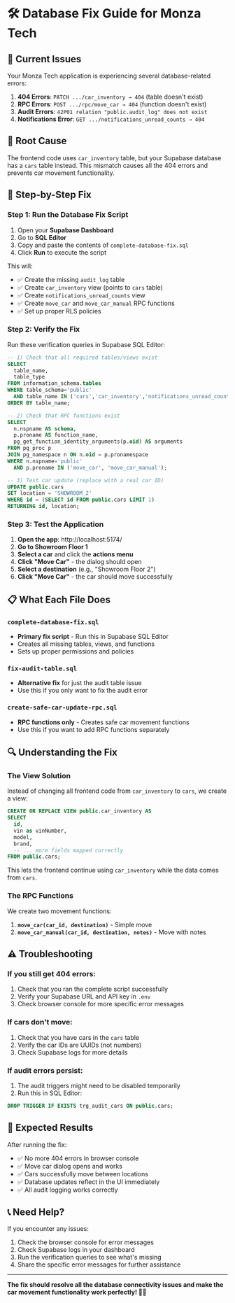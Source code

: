 # 🛠️ Database Fix Guide for Monza Tech

## 🚨 **Current Issues**

Your Monza Tech application is experiencing several database-related errors:

1. **404 Errors**: `PATCH .../car_inventory → 404` (table doesn't exist)
2. **RPC Errors**: `POST .../rpc/move_car → 404` (function doesn't exist)  
3. **Audit Errors**: `42P01 relation "public.audit_log" does not exist`
4. **Notifications Error**: `GET .../notifications_unread_counts → 404`

## 🎯 **Root Cause**

The frontend code uses `car_inventory` table, but your Supabase database has a `cars` table instead. This mismatch causes all the 404 errors and prevents car movement functionality.

## 🚀 **Step-by-Step Fix**

### **Step 1: Run the Database Fix Script**

1. Open your **Supabase Dashboard**
2. Go to **SQL Editor**
3. Copy and paste the contents of `complete-database-fix.sql`
4. Click **Run** to execute the script

This will:
- ✅ Create the missing `audit_log` table
- ✅ Create `car_inventory` view (points to `cars` table)
- ✅ Create `notifications_unread_counts` view
- ✅ Create `move_car` and `move_car_manual` RPC functions
- ✅ Set up proper RLS policies

### **Step 2: Verify the Fix**

Run these verification queries in Supabase SQL Editor:

```sql
-- 1) Check that all required tables/views exist
SELECT 
  table_name, 
  table_type
FROM information_schema.tables
WHERE table_schema='public' 
  AND table_name IN ('cars','car_inventory','notifications_unread_counts','audit_log')
ORDER BY table_name;

-- 2) Check that RPC functions exist
SELECT
  n.nspname AS schema, 
  p.proname AS function_name, 
  pg_get_function_identity_arguments(p.oid) AS arguments
FROM pg_proc p
JOIN pg_namespace n ON n.oid = p.pronamespace
WHERE n.nspname='public' 
  AND p.proname IN ('move_car', 'move_car_manual');

-- 3) Test car update (replace with a real car ID)
UPDATE public.cars
SET location = 'SHOWROOM_2'
WHERE id = (SELECT id FROM public.cars LIMIT 1)
RETURNING id, location;
```

### **Step 3: Test the Application**

1. **Open the app**: http://localhost:5174/
2. **Go to Showroom Floor 1**
3. **Select a car** and click the **actions menu**
4. **Click "Move Car"** - the dialog should open
5. **Select a destination** (e.g., "Showroom Floor 2")
6. **Click "Move Car"** - the car should move successfully

## 📋 **What Each File Does**

### `complete-database-fix.sql`
- **Primary fix script** - Run this in Supabase SQL Editor
- Creates all missing tables, views, and functions
- Sets up proper permissions and policies

### `fix-audit-table.sql` 
- **Alternative fix** for just the audit table issue
- Use this if you only want to fix the audit error

### `create-safe-car-update-rpc.sql`
- **RPC functions only** - Creates safe car movement functions
- Use this if you want to add RPC functions separately

## 🔍 **Understanding the Fix**

### **The View Solution**
Instead of changing all frontend code from `car_inventory` to `cars`, we create a view:

```sql
CREATE OR REPLACE VIEW public.car_inventory AS
SELECT 
  id,
  vin as vinNumber,
  model,
  brand,
  -- ... more fields mapped correctly
FROM public.cars;
```

This lets the frontend continue using `car_inventory` while the data comes from `cars`.

### **The RPC Functions**
We create two movement functions:

1. **`move_car(car_id, destination)`** - Simple move
2. **`move_car_manual(car_id, destination, notes)`** - Move with notes

## ⚠️ **Troubleshooting**

### **If you still get 404 errors:**
1. Check that you ran the complete script successfully
2. Verify your Supabase URL and API key in `.env`
3. Check browser console for more specific error messages

### **If cars don't move:**
1. Check that you have cars in the `cars` table
2. Verify the car IDs are UUIDs (not numbers)
3. Check Supabase logs for more details

### **If audit errors persist:**
1. The audit triggers might need to be disabled temporarily
2. Run this in SQL Editor:
```sql
DROP TRIGGER IF EXISTS trg_audit_cars ON public.cars;
```

## 🎯 **Expected Results**

After running the fix:
- ✅ No more 404 errors in browser console
- ✅ Move car dialog opens and works
- ✅ Cars successfully move between locations
- ✅ Database updates reflect in the UI immediately
- ✅ All audit logging works correctly

## 📞 **Need Help?**

If you encounter any issues:
1. Check the browser console for error messages
2. Check Supabase logs in your dashboard
3. Run the verification queries to see what's missing
4. Share the specific error messages for further assistance

---

**The fix should resolve all the database connectivity issues and make the car movement functionality work perfectly! 🚗✨**
